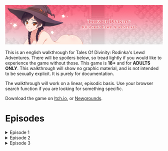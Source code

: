 ![alt text](https://github.com/hiccup444/TodRLAwalkthrough/blob/main/images/w_3eRY.png?raw=true)

This is an english walkthrough for Tales Of Divinity: Rodinka's Lewd Adventures. There will be spoilers below, so tread lightly if you would like to experience the game without those. This game is **18+** and for **ADULTS ONLY**. This walkthrough will show no graphic material, and is not intended to be sexually explicit. It is purely for documentation.

The walkthrough will work on a linear, episodic basis. Use your browser search function if you are looking for something specific.

Download the game on [Itch.io](https://eromur-abel.itch.io/tales-of-divinity-rodinkas-lewd-adventures), or [Newgrounds](https://eromurabel.newgrounds.com).

# Episodes
<details>
  <summary>Episode 1</summary>


    
## The Caravan
You start as Rodinka and her traveling caravan, stopped in the road for a short rest. Rodinka expresses her desire to pee before they go.
Important things to do in this scene:

- Talk to Mari (facing the log), this will give you an item later in the episode.
- Talk to Lawrence (adds +1 relationship)
- To continue this scene, you must head south and encounter the H-Scene (peeing in bush)
    - The H-Scene can be skipped if you desire. You will fall down the cliff to enter the next scene.

Important notes for this scene:
- Reading the sign 46 times activates **Crazy Mode**. This changes Rodinka's short speeches into fourth wall breaks. This does not change the main content of the game very much.
- Lingering in this scene for too long will prompt Rodinka to wet herself, and end the game.

![alt text](https://github.com/hiccup444/TodRLAwalkthrough/blob/main/images/ch1-road.png?raw=true)

## The Forest
You have fallen down the cliff, and must get back to your caravan.

Important things to do in this scene: 

- Rodinka can wash herself in the nearby pond for a short H-Scene.
  - Avoid doing this if you want to see Nightmare 2 in Episode 2

![alt text](https://github.com/hiccup444/TodRLAwalkthrough/blob/main/images/ch1-forest.png?raw=true)

As Rodinka continues to the right, there is a **Cedar Cone** (+1 LUCK) hidden in a patch of leaves.
- Patches of leaves usually indicate hidden items.

![alt text](https://github.com/hiccup444/TodRLAwalkthrough/blob/main/images/ch1-forest2.png?raw=true)

As Rodinka continues to the right, she will discover a small forest cabin. There is a **coin** hidden in the patch of leaves.

![alt text](https://github.com/hiccup444/TodRLAwalkthrough/blob/main/images/image_2024-11-06_012110904.png?raw=true)

## The Witches House
Rodinka enters the Witches house. You can nearly interact with everything here.

Important things to do in this scene:

- Pick up the **dildo** in the box.
  - Interact with the box multiple times to take it.
- Pick up the **spell book** to start the "Little Squirrel Witch" quest.
- Pick up the **book** "Honey-bun from Zalseje, p.3" (this will help with money later)
  - Pick this up after grabbing the spellbook.

![alt text](https://github.com/hiccup444/TodRLAwalkthrough/blob/main/images/image_2024-11-06_013146958.png?raw=true)

Continue out the back door of the Witches house, and go through the branches. This will (unfortunately) tear up your dress.

![alt text](https://github.com/hiccup444/TodRLAwalkthrough/blob/main/images/6.ch1-witch2.png?raw=true)

## The Road

Rodinka has made it back to the road, but the caravan is no where in sight. Continue right until you find the campfire.

Important things to do on the road:

- Interact with the campfire to receive a **Cat Pendant**
- Click the three bushes in order for explorer experience
- You can walk through the trees near the "3" bush to get **Inzhir's Dice** and get more explorer experience.

Once done, continue further right to enter next scene.

![alt text](https://github.com/hiccup444/TodRLAwalkthrough/blob/main/images/7.ch1-campfire-road.png?raw=true)

Rodinka will run into Farthew, the old man. You may now choose to ride with him, or continue walking down the road.

Important notes for this scene:

- Riding with Farthew will prompt H-Scenes
  - You need to pick this option if you want Nightmare 2 in Episode 2.
- If you continue walking, Rodinka will run into a group of boys traveling in the same direction.
  - You can find two more items on the road, and will have to "suck the poison out" for one of the boys. Further instructions below.

## The Boys (The Road)

Important things to do for this scene:

- Interact with the log for a **Golden Royal Bug**.
  - You can only collect this if you talked to Mari in the Caravan.
- Interact with the pile of leaves to collect **Mushrooms**.

![alt text](https://github.com/hiccup444/TodRLAwalkthrough/blob/main/images/8.ch1-walktheroad.png?raw=true)
</details>
<details>
  <summary>Episode 2</summary>



  ## The Dress

Ragged Dress (H-Scene):

- Choosing this option fulfills the last requirement for Nightmare 2
- Interact with villagers from various angles for extra dialogue and small scenes.

White Dress:

- Steal the dress by either jumping over the broken fence or walking through the yard for a slight scene variation.
- Engage in conversations with villagers from different directions for unique dialogue and scenes.

General task for both choices:

- Pick up the **Walnut** from the leaves for +1 ENDURANCE (this is mistakenly marked as a coin in the image)

  ![alt text](https://github.com/hiccup444/TodRLAwalkthrough/blob/main/images/9.ch2-intro.png?raw=true)

  ## The Marketplace

Shared tasks:

- Collect coins from barrels scattered throughout the marketplace.
- Find a coin in the pile of leaves next to the healer’s house at the beginning of the scene.
- Pick up the note available in both dress choices.

Ragged Dress:

- After crossing the bridge, talk to the boy behind the horse carriage to receive a Camomile.
- Interact with the angry trader and then speak to the blonde woman to give her the Camomile, pretending it came from the trader.
  
White Dress:

- Speak to the blonde woman observing the trader and leave the collected note for the trader, pretending it was from the woman.
- Near the last set of trader stands, meet a thirsty boy. You can choose to give him a drink or decline. If you decline, he bites Rodinka’s ass, leaving a bite mark that appears in future scenes.

  ![alt text](https://github.com/hiccup444/TodRLAwalkthrough/blob/main/images/10.ch2-walkofshame.png?raw=true)
  ![alt text](https://github.com/hiccup444/TodRLAwalkthrough/blob/main/images/11.ch2-walkofshame2.png?raw=true)
  ![alt text](https://github.com/hiccup444/TodRLAwalkthrough/blob/main/images/12.ch2.walkofshame3.png?raw=true)
  ![alt text](https://github.com/hiccup444/TodRLAwalkthrough/blob/main/images/13.ch2.walkofshame4.png?raw=true)

  ## After Crossing the Bridge: The Troupe Scene

Important tasks:

- After reaching the troupe and leveling up, save your points. These stats will affect future event outcomes. Note that certain clothes provide different bonus stats when worn.
- Use the water bucket near the top-right tent to continue the story.
- Eat from the pot on the campfire to restore some health (though health is not required for gameplay yet).
- View the poster on the barrel near the big tent for more information about the troupe.
- Explore the tents; Rodinka’s tent is marked with a flower. The other tents provide background information about the troupe members.
  
Entering Rodinka’s tent:

- Change into the costume and proceed to the stage:
- Approach from the bottom direction for a conversation with Ninika.
- Approach from the top direction for a conversation with Lawrence.
  
Note: If you want to pursue a relationship with Lawrence and see his H-scene in Episode 5, choose **SORRY - DON'T LIKE - ROMANTIC** during the conversation. This choice grants +2 relationship points.

## The Play

Complete the play as you wish until the final choice. Your choices affect how much money Vivian will give you the next day, based on the audience’s reaction (visible through the number of note clouds above their heads after each act). The minimum reward is 37-38p if you choose to skip.

H-SCENE CHOICE during the play:

When Rodinka’s top falls off, choose from the following:
- Attempt to put on the breastplate: Rodinka gets groped.
- Escape: Rodinka’s pants fall down.
- Continue: Rodinka finishes the play topless.

## After the Play: Rodinka’s Tent

Important tasks:

- You can choose whether or not to put on the Nightie.
  
H-SCENE: Nightmare scenes

There are two different nightmare scenes:
- To unlock Nightmare 2, you must:
  - Avoid washing at the pond.
  - Scare the bear.
  - Ride with Farthew.
  - Walk through the village in the ragged dress.
    
Note: Nightmare 2 is not significant for the main story but provides a different scene.
  
</details>
<details>
  <summary>Episode 3</summary>



  </details>
